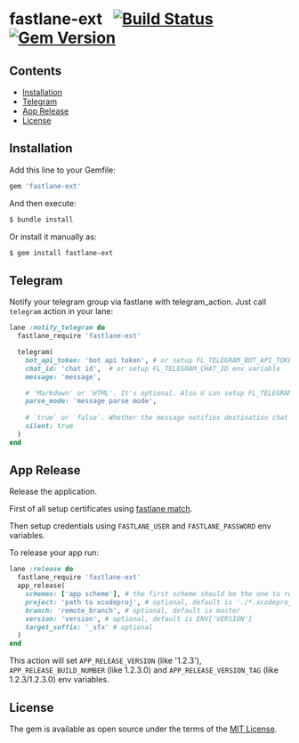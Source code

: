 # fastlane-ext &nbsp; [![Build Status](https://github.com/appsurd/fastlane-ext/workflows/publish/badge.svg)](https://github.com/appsurd/fastlane-ext/actions?query=branch:master)  [![Gem Version](https://badge.fury.io/rb/fastlane-ext.svg)](https://badge.fury.io/rb/fastlane-ext)

## Contents
- [Installation](#installation)
- [Telegram](#telegram)
- [App Release](#app-release)
- [License](#license)

## Installation

Add this line to your Gemfile:

```ruby
gem 'fastlane-ext'
```

And then execute:
```bash
$ bundle install
```
Or install it manually as:
```bash
$ gem install fastlane-ext
```

## Telegram

Notify your telegram group via fastlane with telegram_action.
Just call `telegram` action in your lane:

```ruby
lane :notify_telegram do
  fastlane_require 'fastlane-ext'

  telegram(
    bot_api_token: 'bot api token', # or setup FL_TELEGRAM_BOT_API_TOKEN env variable
    chat_id: 'chat id',  # or setup FL_TELEGRAM_CHAT_ID env variable
    message: 'message',

    # 'Markdown' or 'HTML'. It's optional. Also U can setup FL_TELEGRAM_MESSAGE_PARSE_MODE env variable
    parse_mode: 'message parse mode', 
    
    # `true` or `false`. Whether the message notifies destination chat on arrival. By default notifications are skipped.
    silent: true
  )
end
```

## App Release

Release the application.

First of all setup certificates using [fastlane match](https://docs.fastlane.tools/actions/match/).

Then setup credentials using `FASTLANE_USER` and `FASTLANE_PASSWORD` env variables.

To release your app run:

```ruby
lane :release do
  fastlane_require 'fastlane-ext'
  app_release(
    schemes: ['app scheme'], # the first scheme should be the one to release
    project: 'path to xcodeproj', # optional, default is './*.xcodeproj'
    branch: 'remote_branch', # optional, default is master
    version: 'version', # optional, default is ENV['VERSION']
    target_suffix: '_sfx' # optional
  )
end
```

This action will set `APP_RELEASE_VERSION` (like '1.2.3'), `APP_RELEASE_BUILD_NUMBER` (like 1.2.3.0) and `APP_RELEASE_VERSION_TAG` (like 1.2.3/1.2.3.0) env variables. 


## License

The gem is available as open source under the terms of the [MIT License](http://opensource.org/licenses/MIT).
